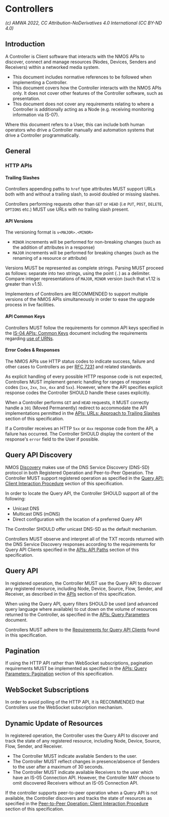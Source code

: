 # Controllers

_(c) AMWA 2022, CC Attribution-NoDerivatives 4.0 International (CC BY-ND 4.0)_

## Introduction

A Controller is Client software that interacts with the NMOS APIs to discover, connect and manage resources (Nodes, Devices, Senders and Receivers) within a networked media system.

* This document includes normative references to be followed when implementing a Controller.
* This document covers how the Controller interacts with the NMOS APIs only.
  It does not cover other features of the Controller software, such as presentation.
* This document does not cover any requirements relating to where a Controller is additionally acting as a Node (e.g. receiving monitoring information via IS-07).

Where this document refers to a User, this can include both human operators who drive a Controller manually and automation systems that drive a Controller programmatically.

## General

### HTTP APIs

#### Trailing Slashes

Controllers appending paths to `href` type attributes MUST support URLs both with and without a trailing slash, to avoid doubled or missing slashes.

Controllers performing requests other than `GET` or `HEAD` (i.e `PUT`, `POST`, `DELETE`, `OPTIONS` etc.) MUST use URLs with no trailing slash present.

#### API Versions

The versioning format is `v<MAJOR>.<MINOR>`
* `MINOR` increments will be performed for non-breaking changes (such as the addition of attributes in a response)
* `MAJOR` increments will be performed for breaking changes (such as the renaming of a resource or attribute)

Versions MUST be represented as complete strings. Parsing MUST proceed as follows: separate into two strings, using the point (`.`) as a delimiter. Compare integer representations of `MAJOR`, `MINOR` version (such that v1.12 is greater than v1.5).

Implementers of Controllers are RECOMMENDED to support multiple versions of the NMOS APIs simultaneously in order to ease the upgrade process in live facilities.

#### API Common Keys

Controllers MUST follow the requirements for common API keys specified in the [IS-04 APIs: Common Keys](APIs%20-%20Common%20Keys.md) document including the requirements regarding [use of URNs](APIs%20-%20Common%20Keys.md#use-of-urns).

#### Error Codes & Responses

The NMOS APIs use HTTP status codes to indicate success, failure and other cases to Controllers as per [RFC 7231](https://tools.ietf.org/html/rfc7231) and related standards.

As explicit handling of every possible HTTP response code is not expected, Controllers MUST implement generic handling for ranges of response codes (`1xx`, `2xx`, `3xx`, `4xx` and `5xx`).
However, where the API specifies explicit response codes the Controller SHOULD handle these cases explicitly.

When a Controller performs `GET` and `HEAD` requests, it MUST correctly handle a `301` (Moved Permanently) redirect to accommodate the API implementations permitted in the [APIs: URLs: Approach to Trailing Slashes](APIs.md#urls-approach-to-trailing-slashes) section of this specification.

If a Controller receives an HTTP `5xx` or `4xx` response code from the API, a failure has occurred.
The Controller SHOULD display the content of the response's `error` field to the User if possible.

## Query API Discovery	

NMOS [Discovery](Discovery.md) makes use of the DNS Service Discovery (DNS-SD) protocol in both Registered Operation and Peer-to-Peer Operation.
The Controller MUST support registered operation as specified in the [Query API: Client Interaction Procedure](Discovery%20-%20Registered%20Operation.md#client-interaction-procedure-1) section of this specification.

In order to locate the Query API, the Controller SHOULD support all of the following:

* Unicast DNS
* Multicast DNS (mDNS)
* Direct configuration with the location of a preferred Query API

The Controller SHOULD offer unicast DNS-SD as the default mechanism. 

Controllers MUST observe and interpret all of the TXT records returned with the DNS Service Discovery responses according to the requirements for Query API Clients specified in the [APIs: API Paths](APIs.md#api-paths) section of this specification.

## Query API

In registered operation, the Controller MUST use the Query API to discover any registered resource, including Node, Device, Source, Flow, Sender, and Receiver,
as described in the [APIs](APIs.md) section of this specification.

When using the Query API, query filters SHOULD be used (and advanced query language where available) to cut down on the volume of resources returned to the Controller, as specified in the [APIs: Query Parameters](APIs%20-%20Query%20Parameters.md) document.

Controllers MUST adhere to the [Requirements for Query API Clients](Upgrade%20Path.md#requirements-for-query-api-clients) found in this specification.

## Pagination

If using the HTTP API rather than WebSocket subscriptions, pagination requirements MUST be implemented as specified in the [APIs: Query Parameters: Pagination](APIs%20-%20Query%20Parameters.md#pagination) section of this specification.
	
## WebSocket Subscriptions	

In order to avoid polling of the HTTP API, it is RECOMMENDED that Controllers use the WebSocket subscription mechanism.

## Dynamic Update of Resources

In registered operation, the Controller uses the Query API to discover and track the state of any registered resource, including Node, Device, Source, Flow, Sender, and Receiver.

* The Controller MUST indicate available Senders to the user.
* The Controller MUST reflect changes in presence/absence of Senders to the user after a maximum of 30 seconds.
* The Controller MUST indicate available Receivers to the user which have an IS-05 Connection API.
  However, the Controller MAY choose to omit discovered Receivers without an IS-05 Connection API.

If the controller supports peer-to-peer operation when a Query API is not available, the Controller discovers and tracks the state of resources as specified in the [Peer-to-Peer Operation: Client Interaction Procedure](Discovery%20-%20Peer%20to%20Peer%20Operation.md#client-interaction-procedure) section of this specification.
